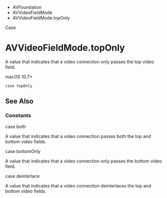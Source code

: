 

- AVFoundation
- AVVideoFieldMode
-  AVVideoFieldMode.topOnly 

Case

# AVVideoFieldMode.topOnly

A value that indicates that a video connection only passes the top video field.

macOS 10.7+

``` source
case topOnly
```

## See Also

### Constants

case both

A value that indicates that a video connection passes both the top and bottom video fields.

case bottomOnly

A value that indicates that a video connection only passes the bottom video field.

case deinterlace

A value that indicates that a video connection deinterlaces the top and bottom video fields.

